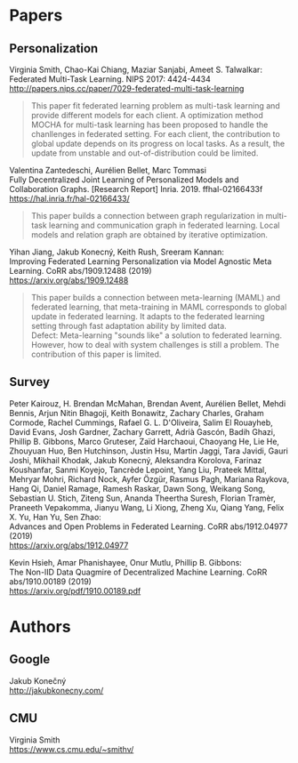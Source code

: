 # Papers

## Personalization 

Virginia Smith, Chao-Kai Chiang, Maziar Sanjabi, Ameet S. Talwalkar:  
Federated Multi-Task Learning. NIPS 2017: 4424-4434  
http://papers.nips.cc/paper/7029-federated-multi-task-learning
> This paper fit federated learning problem as multi-task learning and provide different models for each client. 
> A optimization method MOCHA for multi-task learning has been proposed to handle the chanllenges in federated setting.
> For each client, the contribution to global update depends on its progress on local tasks. 
> As a result, the update from unstable and out-of-distribution could be limited.

Valentina Zantedeschi, Aurélien Bellet, Marc Tommasi  
Fully Decentralized Joint Learning of Personalized Models and Collaboration Graphs. [Research Report] Inria. 2019. ffhal-02166433f  
https://hal.inria.fr/hal-02166433/
> This paper builds a connection between graph regularization in multi-task learning and communication graph in federated learning.
> Local models and relation graph are obtained by iterative optimization.

Yihan Jiang, Jakub Konecný, Keith Rush, Sreeram Kannan:  
Improving Federated Learning Personalization via Model Agnostic Meta Learning. CoRR abs/1909.12488 (2019)  
https://arxiv.org/abs/1909.12488
> This paper builds a connection between meta-learning (MAML) and federated learning, that meta-training in MAML corresponds to global update in federated learning. It adapts to the federated learning setting through fast adaptation ability by limited data.  
> Defect: Meta-learning "sounds like" a solution to federated learning. However, how to deal with system challenges is still a problem.
The contribution of this paper is limited.

## Survey

Peter Kairouz, H. Brendan McMahan, Brendan Avent, Aurélien Bellet, Mehdi Bennis, Arjun Nitin Bhagoji, Keith Bonawitz, Zachary Charles, Graham Cormode, Rachel Cummings, Rafael G. L. D'Oliveira, Salim El Rouayheb, David Evans, Josh Gardner, Zachary Garrett, Adrià Gascón, Badih Ghazi, Phillip B. Gibbons, Marco Gruteser, Zaïd Harchaoui, Chaoyang He, Lie He, Zhouyuan Huo, Ben Hutchinson, Justin Hsu, Martin Jaggi, Tara Javidi, Gauri Joshi, Mikhail Khodak, Jakub Konecný, Aleksandra Korolova, Farinaz Koushanfar, Sanmi Koyejo, Tancrède Lepoint, Yang Liu, Prateek Mittal, Mehryar Mohri, Richard Nock, Ayfer Özgür, Rasmus Pagh, Mariana Raykova, Hang Qi, Daniel Ramage, Ramesh Raskar, Dawn Song, Weikang Song, Sebastian U. Stich, Ziteng Sun, Ananda Theertha Suresh, Florian Tramèr, Praneeth Vepakomma, Jianyu Wang, Li Xiong, Zheng Xu, Qiang Yang, Felix X. Yu, Han Yu, Sen Zhao:  
Advances and Open Problems in Federated Learning. CoRR abs/1912.04977 (2019)  
https://arxiv.org/abs/1912.04977

Kevin Hsieh, Amar Phanishayee, Onur Mutlu, Phillip B. Gibbons:  
The Non-IID Data Quagmire of Decentralized Machine Learning. CoRR abs/1910.00189 (2019)  
https://arxiv.org/pdf/1910.00189.pdf  

# Authors

## Google
Jakub Konečný  
http://jakubkonecny.com/

## CMU
Virginia Smith  
https://www.cs.cmu.edu/~smithv/


